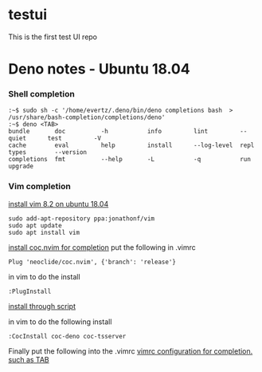# testui
This is the first test UI repo

# Deno notes - Ubuntu 18.04
### Shell completion
```
:~$ sudo sh -c '/home/evertz/.deno/bin/deno completions bash  > /usr/share/bash-completion/completions/deno'
:~$ deno <TAB>
bundle       doc          -h           info         lint         --quiet      test         -V
cache        eval         help         install      --log-level  repl         types        --version
completions  fmt          --help       -L           -q           run          upgrade
```
### Vim completion
[install vim 8.2 on ubuntu 18.04](http://ubuntuhandbook.org/index.php/2019/12/install-vim-8-2-ubuntu-18-04-16-04-19-10/)
```
sudo add-apt-repository ppa:jonathonf/vim
sudo apt update
sudo apt install vim
```
[install coc.nvim for completion](https://github.com/neoclide/coc.nvim)
put the following in .vimrc
```
Plug 'neoclide/coc.nvim', {'branch': 'release'}

```
in vim to do the install
```
:PlugInstall
```

[install through script](https://github.com/neoclide/coc.nvim/wiki/Install-coc.nvim#automation-script)

in vim to do the following install
```
:CocInstall coc-deno coc-tsserver
```

Finally put the following into the .vimrc
[vimrc configuration for completion. such as TAB](https://github.com/neoclide/coc.nvim#example-vim-configuration)
